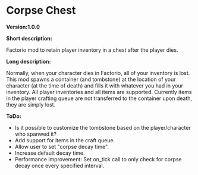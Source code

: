 # Corpse Chest

**Version:1.0.0**

**Short description:**

Factorio mod to retain player inventory in a chest after the player dies.

**Long description:**

Normally, when your character dies in Factorio, all of your inventory is lost. This mod spawns a container (and tombstone) at the location of your character (at the time of death) and fills it with whatever you had in your inventory. All player inventories and all items are supported. Currently items in the player crafting queue are not transferred to the container upon death, they are simply lost.

**ToDo:**

- Is it possible to customize the tombstone based on the player/character who spanwed it?
- Add support for items in the craft queue.
- Allow user to set "corpse decay time".
- Increase default decay time.
- Performance improvement: Set on_tick call to only check for corpse decay once every specified interval.

